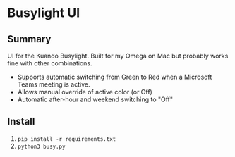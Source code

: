# Busylight UI

## Summary
UI for the Kuando Busylight. Built for my Omega on Mac but probably works fine with other combinations.

* Supports automatic switching from Green to Red when a Microsoft Teams meeting is active. 
* Allows manual override of active color (or Off) 
* Automatic after-hour and weekend switching to "Off"

## Install

1. `pip install -r requirements.txt`
2. `python3 busy.py`